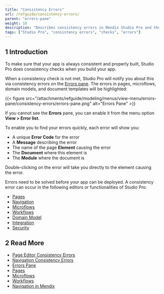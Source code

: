 ```yaml
---
title: "Consistency Errors"
url: /refguide/consistency-errors/
parent: "errors-pane"
weight: 10
description: "Describes consistency errors in Mendix Studio Pro and the way to fix them."
tags: ["Studio Pro", "consistency errors", "checks", "errors"]
---
```


## 1 Introduction 

To make sure that your app is always consistent and properly built, Studio Pro does consistency checks when you build your app. 

When a consistency check is not met, Studio Pro will notify you about this via consistency errors on the [Errors pane](/refguide/errors-pane/). The errors in pages, microflows, domain models, and document templates will be highlighted:

{{< figure src="/attachments/refguide/modeling/menus/view-menu/errors-pane/consistency-errors/errors-pane.png" alt="Errors Pane" >}}

If you cannot see the **Errors** pane, you can enable it from the menu option **View > Error list**.

To enable you to find your errors quickly, each error will show you:

* A unique **Error Code** for the error
* A **Message** describing the error
* The name of the page **Element** causing the error
* The **Document** where this element is
* The **Module** where the document is

Double-clicking on the error will take you directly to the element causing the error.

Errors need to be solved before your app can be deployed. A consistency error can occur in the following editors or functionalities of Studio Pro:

* [Pages](/refguide/consistency-errors-pages/) 
* [Navigation](/refguide/consistency-errors-navigation/) 
* [Microflows](/refguide/microflows/)
* [Workflows](/refguide/workflows/)
* [Domain Model](/refguide/domain-model/)
* [Integration](/refguide/integration/)
* [Security](/refguide/security/)

##  2 Read More

* [Page Editor Consistency Errors](/refguide/consistency-errors-pages/)
* [Navigation Consistency Errors](/refguide/consistency-errors-navigation/)
* [Errors Pane](/refguide/errors-pane/)
* [Pages](/refguide/pages/)
* [Microflows](/refguide/microflows/) 
* [Workflows](/refguide/workflows/)
* [Navigation in Mendix](/refguide/navigation/)
